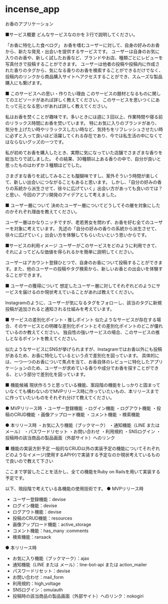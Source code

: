 # incense_app
お香のアプリケーション

■サービス概要
どんなサービスなのかを３行で説明してください。

「お香に特化した食べログ」
お香を嗜むユーザーに対して、自身の好みのお香から、新たな発見・出会いを提供するサービスです。
ユーザーは自身のお気に入りのお香や、新しく試したお香など、ブランドやお店、種類ごとにレビューを写真付きで投稿することができます。
ユーザーは他者の投稿や投稿内に作成された香りのタグから、気になる香りのお香を検索することができるだけでなく、投稿内のリンクから商品購入サイトへアクセスすることができ、スムーズな製品購入にも繋げます。


■ このサービスへの思い・作りたい理由
このサービスの題材となるものに関してのエピソードがあれば詳しく教えてください。
このサービスを思いつくにあたって元となる思いがあれば詳しく教えてください。

私はお香を焚くことが趣味です。多いときには週に３回以上、作業時間や寝る前のリラックス時間にお香を焚いています。
特にお気に入りのブランドがあり、気分を上げたい時やリラックスしたい時など、気持ちをリフレッシュさせたい時に必ずと入って良いほど活躍してくれる存在であり、今では私生活の中になくてはならないグッズの一つです。

私が初めてお香を購入したとき、実際に気になっていた店舗でさまざまな香りを総当たりで試しました。
その結果、30種類以上ある香りの中で、自分が良いと思ったものはわずか３種類ほどでした。

さまざまな香りを試してみることも醍醐味ですし、案外そういう時間が楽しくて、新しい出会いにつながることもあると思います。
しかし、「自分の好みの香りの系統から派生させて、徐々に広げていく」出会い方があっても良いのでは？と思い、今回のアプリ開発のアイデアとして考えました。


■ ユーザー層について
決めたユーザー層についてどうしてその層を対象にしたのかそれぞれ理由を教えてください。

ユーザー層はかなりニッチですが、老若男女を問わず、お香を好む全てのユーザーを対象に考えています。
先述の「自分の好みの香りの系統から派生させて、徐々に広げていく」出会い方を体験してもらいたいという思いからです。


■サービスの利用イメージ
ユーザーがこのサービスをどのように利用できて、それによってどんな価値を得られるかを簡単に説明してください。

ユーザーはアカウント登録ひとつで、自身のお香について投稿することができます。また、他のユーザーの投稿やタグ検索から、新しいお香との出会いを体験することができます。


■ ユーザーの獲得について
想定したユーザー層に対してそれぞれどのようにサービスを届けるのか現状考えていることがあれば教えてください。

Instagramのように、ユーザーが気になるタグをフォローし、該当のタグに新規投稿が追加されると通知される仕組みを考えています。

■ サービスの差別化ポイント・推しポイント
似たようなサービスが存在する場合、そのサービスとの明確な差別化ポイントとその差別化ポイントのどこが優れているのか教えてください。
独自性の強いサービスの場合、このサービスの推しとなるポイントを教えてください。

似たようなサービスにSNSが挙げられますが、Instagramではお香以外にも投稿があるため、お香に特化しているという点で差別化を図っています。
具体的には、一つ一つのお香について焦点を当て、お香自体のレビューに特化したアプリケーションのため、ユーザーが求めている香りや成分でお香を探すことができる、という部分で差別化を図っています。

■ 機能候補
現状作ろうと思っている機能、案段階の機能をしっかりと固まっていなくても構わないのでMVPリリース時に作っていたいもの、本リリースまでに作っていたいものをそれぞれ分けて教えてください。

● MVPリリース時
・ユーザー登録機能
・ログイン機能
・ログアウト機能
・投稿のCRUD機能
・画像アップロード機能
・コメント機能
・検索機能

● 本リリース時
・お気に入り機能（ブックマーク）
・通知機能（LINE または メール）
・パスワードリセット
・お問い合わせ
・利用規約
・SNSログイン
・投稿時の該当商品の製品画面（外部サイト）へのリンク

■ 機能の実装方針予定
一般的なCRUD以外の実装予定の機能についてそれぞれどのようなイメージ(使用するAPIや)で実装する予定なのか現状考えているもので良いので教えて下さい

ここまで学習したことを活かし、全ての機能をRuby on Railsを用いて実装する予定です。

以下、現段階で考えている各機能の使用技術です。
● MVPリリース時
- ユーザー登録機能：devise
- ログイン機能：devise
- ログアウト機能：devise
- 投稿のCRUD機能：resources
- 画像アップロード機能：active_storage
- コメント機能：has_many :comments
- 検索機能：ransack

● 本リリース時
- お気に入り機能（ブックマーク）：ajax
- 通知機能（LINE または メール）：line-bot-api または action_mailer
- パスワードリセット：devise
- お問い合わせ：mail_form
- 利用規約：high_voltage
- SNSログイン：omuiauth
- 投稿時の該当商品の製品画面（外部サイト）へのリンク：nokogiri

